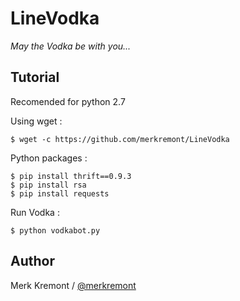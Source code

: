 # LineVodka
_May the Vodka be with you..._

Tutorial
------
Recomended for python 2.7

Using wget :

    $ wget -c https://github.com/merkremont/LineVodka

Python packages :

    $ pip install thrift==0.9.3
    $ pip install rsa
    $ pip install requests

Run Vodka :

    $ python vodkabot.py

Author
------

Merk Kremont / [@merkremont](https://twitter.com/merkremont)
